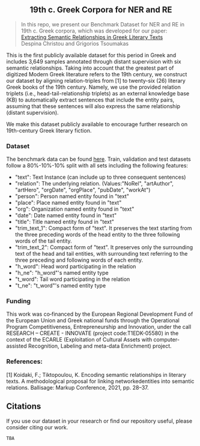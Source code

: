 <h2 align="center">
  19th c. Greek Corpora for NER and RE
</h2>


> In this repo, we present our Benchmark Dataset for NER and RE in 19th c. Greek corpora, which was developed for our paper:<br />
[Extracting Semantic Relationships in Greek Literary Texts]()<br />
Despina Christou and Grigorios Tsoumakas


This is the first publicly available dataset for this period in Greek and includes 3,649 samples annotated through distant supervision with six semantic relationships. Taking into account that the greatest part of digitized Modern Greek literature refers to the 19th century, we construct our dataset by aligning relation-triples from [1] to twenty-six (26) literary Greek books of the 19th century. Namely, we use the provided relation triplets (i.e., head-tail-relationship triplets) as an external knowledge base (KB) to automatically extract sentences that include the entity pairs, assuming that these sentences will also express the same relationship (distant supervision).

We make this dataset publicly available to encourage further research on 19th-century Greek literary fiction.


### Dataset
The benchmark data can be found [here](https://drive.google.com/drive/folders/1GU_PgKTiiVL7iJgiKKkjrZiiePIvZGHX?usp=sharing). Train, validation and test datasets follow a 80%-10%-10% split with all sets including the following features:

- "text": Text Instance (can include up to three consequent sentences)
- "relation": The underlying relation. (Values:"NoRel", "artAuthor", "artHero", "orgDate", "orgPlace", "pubDate", "workAt") 
- "person": Person named entity found in "text"
- "place": Place named entity found in "text"
- "org": Organization named entity found in "text"
- "date": Date named entity found in "text"
- "title": Title named entity found in "text"
- "trim_text_1": Compact form of "text". It preserves the text starting from the three preceding words of the head entity to the three following words of the tail entity.
- "trim_text_2": Compact form of "text". It preserves only the surrounding text of the head and tail entities, with surrounding text referring to the three preceding and following words of each entity.
- "h_word": Head word participating in the relation
- "h_ne": "h_word"'s named entity type
- "t_word": Tail word participating in the relation
- "t_ne": "t_word"'s named entity type


### Funding
This work was co‐financed by the European Regional Development Fund of the European Union and Greek national funds through the Operational Program Competitiveness, Entrepreneurship and Innovation, under the call RESEARCH – CREATE - INNOVATE (project code:T1EDK-05580) in the context of the ECARLE (Exploitation of Cultural Assets with computer-assisted Recognition, Labeling and meta-data Enrichment) project.


### References:
[1] Koidaki, F.; Tiktopoulou, K. Encoding semantic relationships in literary texts. A methodological proposal for linking networkedentities into semantic relations.  Ballisage: Markup Conference, 2021, pp. 28–37.

## Citations
If you use our dataset in your research or find our repository useful, please consider citing our work.

```TBA```

